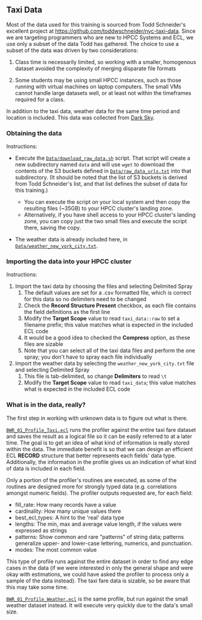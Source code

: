 ## Taxi Data

Most of the data used for this training is sourced from Todd Schneider's excellent
project at https://github.com/toddwschneider/nyc-taxi-data.  Since we are
targeting programmers who are new to HPCC Systems and ECL, we use only a subset
of the data Todd has gathered.  The choice to use a subset of the data was
driven by two considerations:

1. Class time is necessarily limited, so working with a smaller, homogenous
dataset avoided the complexity of merging disparate file formats

2. Some students may be using small HPCC instances, such as those running with
virtual machines on laptop computers.  The small VMs cannot handle large
datasets well, or at least not within the timeframes required for a class.

In addition to the taxi data, weather data for the same time period and location
is included.  This data was collected from [Dark Sky](https://darksky.net/dev).

### Obtaining the data

Instructions:

* Execute the [`Data/download_raw_data.sh`](Data/download_raw_data.sh)
script.  That script will create a new subdirectory named `data` and will use
`wget` to download the contents of the S3 buckets defined in
[`Data/raw_data_urls.txt`](Data/raw_data_urls.txt) into that
subdirectory.  (It should be noted that the list of S3 buckets is derived from
Todd Schneider's list, and that list defines the subset of data for this
training.)

	* You can execute the script on your local system and then copy the resulting
files (~35GB) to your HPCC cluster's landing zone.
	* Alternatively, if you have shell access to your HPCC cluster's landing zone,
you can copy just the two small files and execute the script there, saving the
copy.

* The weather data is already included here, in
[`Data/weather_new_york_city.txt`](Data/weather_new_york_city.txt).


### Importing the data into your HPCC cluster

Instructions:

1. Import the taxi data by choosing the files and selecting Delimited Spray
	1. The default values are set for a .csv formatted file, which is correct for
this data so no delimiters need to be changed
	1. Check the **Record Structure Present** checkbox, as each file contains the
field definitions as the first line
	1. Modify the **Target Scope** value to read `taxi_data::raw` to set a filename
prefix; this value matches what is expected in the included ECL code
	1. It would be a good idea to checked the **Compress** option, as these files are
sizable
	1. Note that you can select all of the taxi data files and perform the one
spray; you don't have to spray each file individually
1. Import the weather data by selecting the `weather_new_york_city.txt` file and
selecting Delimited Spray
	1. This file is tab-delimited, so change **Delimiters** to read `\t`
	1. Modify the **Target Scope** value to read `taxi_data`; this value matches what
is expected in the included ECL code


### What is in the data, really?

The first step in working with unknown data is to figure out what is there.

[`BWR_01_Profile_Taxi.ecl`](BWR_01_Profile_Taxi.ecl) runs the profiler against
the entire taxi fare dataset and saves the result as a logical file so it can be
easily referred to at a later time.  The goal is to get an idea of what kind of
information is really stored within the data.  The immediate benefit is so that
we can design an efficient ECL **RECORD** structure that better represents each
fields' data type.  Additionally, the information in the profile gives us an
indication of what kind of data is included in each field.

Only a portion of the profiler's routines are executed, as some of the routines
are designed more for strongly typed data (e.g. correlations amongst numeric
fields).  The profiler outputs requested are, for each field:

*	fill_rate:  How many records have a value
*	cardinality:  How many unique values there
*	best_ecl_types:  A hint to the 'real' data type
*	lengths:  The min, max and average value length, if the values were
expressed as strings
*	patterns:  Show common and rare "patterns" of string data; patterns
generalize upper- and lower-case lettering, numerics, and punctuation.
*	modes:  The most common value

This type of profile runs against the entire dataset in order to find any edge
cases in the data (if we were interested in only the general shape and were okay
with estimations, we could have asked the profiler to process only a sample of
the data instead).  The taxi fare data is sizable, so be aware that this may
take some time.

[`BWR_01_Profile_Weather.ecl`](BWR_01_Profile_Weather.ecl) is the same profile,
but run against the small weather dataset instead.  It will execute very quickly
due to the data's small size.
